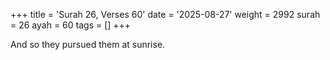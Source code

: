 +++
title = 'Surah 26, Verses 60'
date = '2025-08-27'
weight = 2992
surah = 26
ayah = 60
tags = []
+++

And so they pursued them at sunrise.